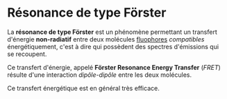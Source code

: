 # Résonance de type Förster

La **résonance de type Förster** est un phénomène permettant un transfert d'énergie **non-radiatif** entre deux molécules [fluophores](fluophore) *compatibles* énergétiquement, c'est à dire qui possèdent des spectres d'émissions qui se recoupent.

Ce transfert d'énergie, appelé **Förster Resonance Energy Transfer** (*FRET*) résulte d'une interaction *dipôle-dipôle* entre les deux molécules.

Ce transfert énergétique est en général très efficace.
